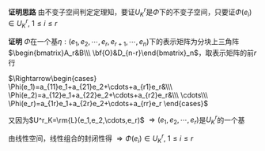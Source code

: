**证明思路**
由不变子空间判定定理知，要证$U^r_K$是$\Phi$下的不变子空间，只要证$\Phi(e_i)\in U^r_K,\ 1\le i\le r$

**证明**
$\Phi$在一个基$\eta:(e_1,e_2,\cdots,e_r,e_{r+1},\cdots,e_n)$下的表示矩阵为分块上三角阵$\begin{bmatrix}A_r&B\\\
\bf{O}&D_{n-r}\end{bmatrix}_n$，取表示矩阵的前$r$行

$\Rightarrow\begin{cases}
\Phi(e_1)=a_{11}e_1+a_{21}e_2+\cdots+a_{r1}e_r&\\\
\Phi(e_2)=a_{12}e_1+a_{22}e_2+\cdots+a_{r2}e_r&\\\
\cdots\\\
\Phi(e_r)=a_{1r}e_1+a_{2r}e_2+\cdots+a_{rr}e_r
\end{cases}$

又因为$U^r_K=\rm{L}(e_1,e_2,\cdots,e_r)$
$\Rightarrow(e_1,e_2,\cdots,e_r)$是$U^r_K$的一个基

由线性空间，线性组合的封闭性得
$\Rightarrow\Phi(e_i)\in U^r_K,\ 1\le i\le r$